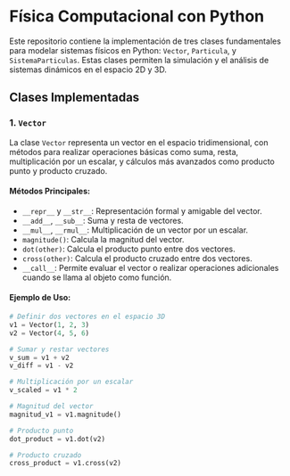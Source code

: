 # Física Computacional con Python

Este repositorio contiene la implementación de tres clases fundamentales para modelar sistemas físicos en Python: `Vector`, `Particula`, y `SistemaParticulas`. Estas clases permiten la simulación y el análisis de sistemas dinámicos en el espacio 2D y 3D.

## Clases Implementadas

### 1. `Vector`

La clase `Vector` representa un vector en el espacio tridimensional, con métodos para realizar operaciones básicas como suma, resta, multiplicación por un escalar, y cálculos más avanzados como producto punto y producto cruzado.

#### Métodos Principales:
- `__repr__` y `__str__`: Representación formal y amigable del vector.
- `__add__`, `__sub__`: Suma y resta de vectores.
- `__mul__`, `__rmul__`: Multiplicación de un vector por un escalar.
- `magnitude()`: Calcula la magnitud del vector.
- `dot(other)`: Calcula el producto punto entre dos vectores.
- `cross(other)`: Calcula el producto cruzado entre dos vectores.
- `__call__`: Permite evaluar el vector o realizar operaciones adicionales cuando se llama al objeto como función.

#### Ejemplo de Uso:

```python
# Definir dos vectores en el espacio 3D
v1 = Vector(1, 2, 3)
v2 = Vector(4, 5, 6)

# Sumar y restar vectores
v_sum = v1 + v2
v_diff = v1 - v2

# Multiplicación por un escalar
v_scaled = v1 * 2

# Magnitud del vector
magnitud_v1 = v1.magnitude()

# Producto punto
dot_product = v1.dot(v2)

# Producto cruzado
cross_product = v1.cross(v2)
